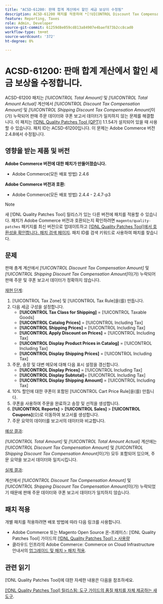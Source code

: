 ```yaml
---
title: "ACSD-61200: 판매 합계 계산에서 할인 세금 보상이 수정됨"
description: ACSD-61200 패치를 적용하여 *[!UICONTROL Discount Tax Compensation Amount]* 및 *[!UICONTROL Shipping Discount Tax Compensation Amount]*이(가) 판매 총계 계산에서 누락되어 판매 주문 데이터와 쿠폰 보고서 데이터가 일치하지 않는 Adobe Commerce 문제를 해결합니다.
feature: Reporting, Taxes
role: Admin, Developer
source-git-commit: 61259d8e059cd813a84907e4baef873b2cc8cad0
workflow-type: tm+mt
source-wordcount: '372'
ht-degree: 0%

---
```


# ACSD-61200: 판매 합계 계산에서 할인 세금 보상을 수정합니다.

ACSD-61200 패치는 *[!UICONTROL Total Amount]* 및 *[!UICONTROL Total Amount Actual]* 계산에서 *[!UICONTROL Discount Tax Compensation Amount]* 및 *[!UICONTROL Shipping Discount Tax Compensation Amount]*&#x200B;이(가) 누락되어 판매 주문 데이터와 쿠폰 보고서 데이터가 일치하지 않는 문제를 해결합니다. 이 패치는 [[!DNL Quality Patches Tool (QPT)]](/help/tools/quality-patches-tool/quality-patches-tool-to-self-serve-quality-patches.md) 1.1.54가 설치되어 있을 때 사용할 수 있습니다. 패치 ID는 ACSD-61200입니다. 이 문제는 Adobe Commerce 버전 2.4.8에서 수정됩니다.

## 영향을 받는 제품 및 버전

**Adobe Commerce 버전에 대한 패치가 만들어졌습니다.**

- Adobe Commerce(모든 배포 방법) 2.4.6

**Adobe Commerce 버전과 호환:**

- Adobe Commerce(모든 배포 방법) 2.4.4 - 2.4.7-p3

>[!NOTE]
>
>새 [!DNL Quality Patches Tool] 릴리스가 있는 다른 버전에 패치를 적용할 수 있습니다. 패치가 Adobe Commerce 버전과 호환되는지 확인하려면 `magento/quality-patches` 패키지를 최신 버전으로 업데이트하고 [[!DNL Quality Patches Tool]에서 호환성을 확인합니다. 패치 검색 페이지](https://experienceleague.adobe.com/tools/commerce-quality-patches/index.html). 패치 ID를 검색 키워드로 사용하여 패치를 찾습니다.

## 문제

판매 총계 계산에서 *[!UICONTROL Discount Tax Compensation Amount]* 및 *[!UICONTROL Shipping Discount Tax Compensation Amount]*&#x200B;이(가) 누락되어 판매 주문 및 쿠폰 보고서 데이터가 정확하지 않습니다.

<u>재현 단계</u>:

1. [!UICONTROL Tax Zone] 및 [!UICONTROL Tax Rule]을(를) 만듭니다.
1. 다음 세금 구성을 설정합니다.
   - **[!UICONTROL Tax Class for Shipping]** = [!UICONTROL Taxable Goods]
   - **[!UICONTROL Catalog Prices]** = [!UICONTROL Including Tax]
   - **[!UICONTROL Shipping Prices]** = [!UICONTROL Including Tax]
   - **[!UICONTROL Apply Discount on Prices]** = [!UICONTROL Including Tax]
   - **[!UICONTROL Display Product Prices in Catalog]** = [!UICONTROL Including Tax]
   - **[!UICONTROL Display Shipping Prices]** = [!UICONTROL Including Tax]
1. 주문, 송장 및 대변 메모에 대해 다음 표시 설정을 갱신합니다.
   - **[!UICONTROL Display Prices]** = [!UICONTROL Including Tax]
   - **[!UICONTROL Display Subtotal]**= [!UICONTROL Including Tax]
   - **[!UICONTROL Display Shipping Amount]** = [!UICONTROL Including Tax]
1. 10% 할인에 대한 쿠폰이 포함된 [!UICONTROL Cart Price Rule]을(를) 만듭니다.
1. 쿠폰을 사용하여 주문을 완료하고 송장 및 선적을 생성합니다.
1. **[!UICONTROL Reports]** > **[!UICONTROL Sales]** > **[!UICONTROL Coupons]**(으)로 이동하여 보고서를 생성합니다.
1. 주문 요약의 데이터를 보고서의 데이터와 비교합니다.

<u>예상 결과</u>:

*[!UICONTROL Total Amount]* 및 *[!UICONTROL Total Amount Actual]* 계산에는 *[!UICONTROL Discount Tax Compensation Amount]* 및 *[!UICONTROL Shipping Discount Tax Compensation Amount]*&#x200B;이(가) 모두 포함되어 있으며, 주문 요약을 보고서 데이터와 일치시킵니다.

<u>실제 결과</u>:

계산에서 *[!UICONTROL Discount Tax Compensation Amount]* 및 *[!UICONTROL Shipping Discount Tax Compensation Amount]*&#x200B;이(가) 누락되었기 때문에 판매 주문 데이터와 쿠폰 보고서 데이터가 일치하지 않습니다.

## 패치 적용

개별 패치를 적용하려면 배포 방법에 따라 다음 링크를 사용합니다.

- Adobe Commerce 또는 Magento Open Source 온-프레미스: [!DNL Quality Patches Tool] 가이드의 [[!DNL Quality Patches Tool] > 사용량](/help/tools/quality-patches-tool/usage.md)
- 클라우드 인프라의 Adobe Commerce: Commerce on Cloud Infrastructure 안내서의 [업그레이드 및 패치 > 패치 적용](https://experienceleague.adobe.com/docs/commerce-cloud-service/user-guide/develop/upgrade/apply-patches.html).

## 관련 읽기

[!DNL Quality Patches Tool]에 대한 자세한 내용은 다음을 참조하세요.

[[!DNL Quality Patches Tool] 릴리스됨: 도구 가이드의 품질 패치를 자체 제공하는 새 도구](https://experienceleague.adobe.com/en/docs/commerce-knowledge-base/kb/announcements/commerce-announcements/magento-quality-patches-released-new-tool-to-self-serve-quality-patches).
